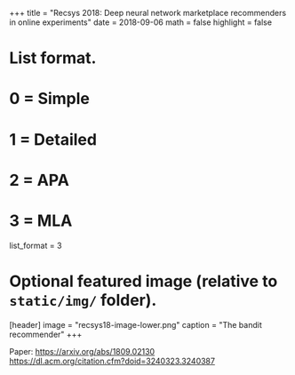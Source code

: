 +++
title = "Recsys 2018: Deep neural network marketplace recommenders in online experiments"
date = 2018-09-06
math = false
highlight = false

# List format.
#   0 = Simple
#   1 = Detailed
#   2 = APA
#   3 = MLA
list_format = 3

# Optional featured image (relative to `static/img/` folder).
[header]
image = "recsys18-image-lower.png"
caption = "The bandit recommender"
+++

Paper: https://arxiv.org/abs/1809.02130  
https://dl.acm.org/citation.cfm?doid=3240323.3240387  
